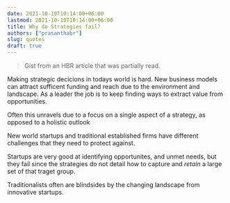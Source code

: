 ```yaml
---
date: 2021-10-10T10:14:00+06:00
lastmod: 2021-10-10T10:14:00+06:00
title: Why do Strategies fail?
authors: ["prasanthabr"]
slug: quotes
draft: true
---
```


> Gist from an HBR article that was partially read.

Making strategic decicions in todays world is hard.
New business models can attract sufficent funding and reach due to the
environment and landscape.
As a leader the job is to keep finding ways to extract value from opportunities.

Often this unravels due to a focus on a single aspect of a strategy, as opposed
to a holistic outlook

New world startups and traditional established firms have different challenges
that they need to protect against.

Startups are very good at identifying opportunites, and unmet needs, but they
fail since the strategies do not detail how to capture and _retain_ a large set
of that traget group.

Traditionalists often are blindsides by the changing landscape from innovative
startups.
